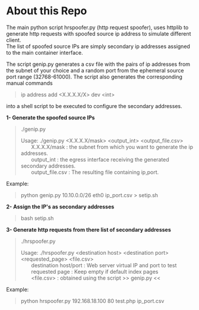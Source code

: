 # About this Repo


The main python script hrspoofer.py (http request spoofer), uses httplib to generate http requests with spoofed source ip address to simulate different client.  
The list of spoofed source IPs are simply secondary ip addresses assigned to the main container interface.

The script genip.py  generates a csv file with the pairs of ip addresses from the subnet of your choice and a random port from the ephemeral source port range (32768-61000). The script also generates the corresponding manual commands  

> ip address add \<X.X.X.X/X\> dev \<int\>

into a shell script to be executed to configure the secondary addresses.

**1- Generate the spoofed source IPs**

> ./genip.py   
>  
>  Usage: ./genip.py \<X.X.X.X/mask\> \<output_int\> \<output_file.csv\>  
>&nbsp;&nbsp;&nbsp;&nbsp;&nbsp;&nbsp;&nbsp;X.X.X.X/mask          : the subnet from which you want to generate the ip addresses.  
>&nbsp;&nbsp;&nbsp;&nbsp;&nbsp;&nbsp;&nbsp;output_int        : the egress interface receiving the generated secondary addresses.  
>&nbsp;&nbsp;&nbsp;&nbsp;&nbsp;&nbsp;&nbsp;output_file.csv   : The resulting file containing ip,port.  

Example:  
> python genip.py 10.10.0.0/26 eth0 ip_port.csv > setip.sh

**2- Assign the IP's as secondary addresses**  
> bash setip.sh


**3- Generate http requests from there list of secondary addresses**
> ./hrspoofer.py   
>    
> Usage: ./hrspoofer.py \<destination host\> \<destination port\> \<requested_page\> \<file.csv\>  
>&nbsp;&nbsp;&nbsp;&nbsp;&nbsp;&nbsp;&nbsp;destination host/port  : Web server virtual IP and port to test  
>&nbsp;&nbsp;&nbsp;&nbsp;&nbsp;&nbsp;&nbsp;requested page         : Keep empty if default index pages  
>&nbsp;&nbsp;&nbsp;&nbsp;&nbsp;&nbsp;&nbsp;\<file.csv\>           : obtained using the script \>\>  genip.py \<\<   

Example:
> python hrspoofer.py 192.168.18.100 80 test.php ip_port.csv 

